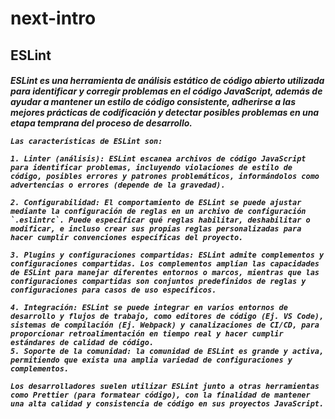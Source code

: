 # next-intro

## ESLint 
<h5>
    ESLint es una herramienta de análisis estático de código abierto utilizada para identificar y corregir problemas en el código JavaScript, además de ayudar a mantener un estilo de código consistente, adherirse a las mejores prácticas de codificación y detectar posibles problemas en una etapa temprana del proceso de desarrollo. 

    Las características de ESLint son:

    1. Linter (análisis): ESLint escanea archivos de código JavaScript para identificar problemas, incluyendo violaciones de estilo de código, posibles errores y patrones problemáticos, informándolos como advertencias o errores (depende de la gravedad).

    2. Configurabilidad: El comportamiento de ESLint se puede ajustar mediante la configuración de reglas en un archivo de configuración `.eslintrc`. Puede especificar qué reglas habilitar, deshabilitar o modificar, e incluso crear sus propias reglas personalizadas para hacer cumplir convenciones específicas del proyecto.
    
    3. Plugins y configuraciones compartidas: ESLint admite complementos y configuraciones compartidas. Los complementos amplían las capacidades de ESLint para manejar diferentes entornos o marcos, mientras que las configuraciones compartidas son conjuntos predefinidos de reglas y configuraciones para casos de uso específicos.

    4. Integración: ESLint se puede integrar en varios entornos de desarrollo y flujos de trabajo, como editores de código (Ej. VS Code), sistemas de compilación (Ej. Webpack) y canalizaciones de CI/CD, para proporcionar retroalimentación en tiempo real y hacer cumplir estándares de calidad de código.
    5. Soporte de la comunidad: la comunidad de ESLint es grande y activa, permitiendo que exista una amplia variedad de configuraciones y complementos. 

    Los desarrolladores suelen utilizar ESLint junto a otras herramientas como Prettier (para formatear código), con la finalidad de mantener una alta calidad y consistencia de código en sus proyectos JavaScript.
</h5>